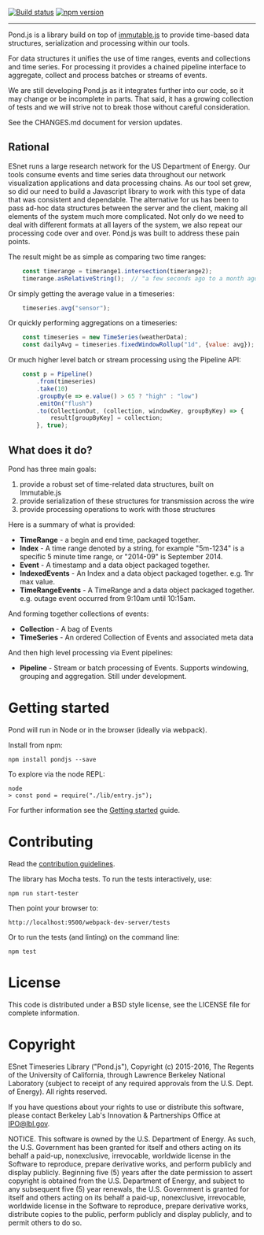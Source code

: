 [![Build status](https://api.travis-ci.org/esnet/pond.png)](https://travis-ci.org/esnet/pond) [![npm version](https://badge.fury.io/js/pondjs.svg)](https://badge.fury.io/js/pondjs)

----

Pond.js is a library build on top of [immutable.js](https://facebook.github.io/immutable-js/) to provide time-based data structures, serialization and processing within our tools.

For data structures it unifies the use of time ranges, events and collections and time series. For processing it provides a chained pipeline interface to aggregate, collect and process batches or streams of events.

We are still developing Pond.js as it integrates further into our code, so it may change or be incomplete in parts. That said, it has a growing collection of tests and we will strive not to break those without careful consideration.

See the CHANGES.md document for version updates.

## Rational

ESnet runs a large research network for the US Department of Energy. Our tools consume events and time series data throughout our network visualization applications and data processing chains. As our tool set grew, so did our need to build a Javascript library to work with this type of data that was consistent and dependable. The alternative for us has been to pass ad-hoc data structures between the server and the client, making all elements of the system much more complicated. Not only do we need to deal with different formats at all layers of the system, we also repeat our processing code over and over. Pond.js was built to address these pain points.

The result might be as simple as comparing two time ranges:

```js
    const timerange = timerange1.intersection(timerange2);
    timerange.asRelativeString();  // "a few seconds ago to a month ago"
```

Or simply getting the average value in a timeseries:

```js
    timeseries.avg("sensor");
```

Or quickly performing aggregations on a timeseries:

```js
    const timeseries = new TimeSeries(weatherData);
    const dailyAvg = timeseries.fixedWindowRollup("1d", {value: avg});
```

Or much higher level batch or stream processing using the Pipeline API:

```js
    const p = Pipeline()
        .from(timeseries)
        .take(10)
        .groupBy(e => e.value() > 65 ? "high" : "low")
        .emitOn("flush")
        .to(CollectionOut, (collection, windowKey, groupByKey) => {
            result[groupByKey] = collection;
        }, true);

```

## What does it do?

Pond has three main goals:

 1. provide a robust set of time-related data structures, built on Immutable.js
 2. provide serialization of these structures for transmission across the wire
 3. provide processing operations to work with those structures

Here is a summary of what is provided:

* **TimeRange** - a begin and end time, packaged together.
* **Index** - A time range denoted by a string, for example "5m-1234" is a specific 5 minute time range, or "2014-09" is September 2014.
* **Event** - A timestamp and a data object packaged together.
* **IndexedEvents** - An Index and a data object packaged together. e.g. 1hr max value.
* **TimeRangeEvents** - A TimeRange and a data object packaged together. e.g. outage event occurred from 9:10am until 10:15am.

And forming together collections of events:

* **Collection** - A bag of Events
* **TimeSeries** - An ordered Collection of Events and associated meta data

And then high level processing via Event pipelines:

* **Pipeline** - Stream or batch processing of Events. Supports windowing, grouping and aggregation. Still under development.

# Getting started

Pond will run in Node or in the browser (ideally via webpack).

Install from npm:

    npm install pondjs --save

To explore via the node REPL:

    node
    > const pond = require("./lib/entry.js");

For further information see the [Getting started](http://software.es.net/pond/#/start) guide.

# Contributing

Read the [contribution guidelines](./CONTRIBUTING.md).

The library has Mocha tests. To run the tests interactively, use:

    npm run start-tester

Then point your browser to:

    http://localhost:9500/webpack-dev-server/tests

Or to run the tests (and linting) on the command line:

    npm test

# License

This code is distributed under a BSD style license, see the LICENSE file for complete information.

# Copyright

ESnet Timeseries Library ("Pond.js"), Copyright (c) 2015-2016, The Regents of the University of California, through Lawrence Berkeley National Laboratory (subject to receipt of any required approvals from the U.S. Dept. of Energy).  All rights reserved.
 
If you have questions about your rights to use or distribute this software, please contact Berkeley Lab's Innovation & Partnerships Office at  IPO@lbl.gov.
 
NOTICE.  This software is owned by the U.S. Department of Energy.  As such, the U.S. Government has been granted for itself and others acting on its behalf a paid-up, nonexclusive, irrevocable, worldwide license in the Software to reproduce, prepare derivative works, and perform publicly and display publicly.  Beginning five (5) years after the date permission to assert copyright is obtained from the U.S. Department of Energy, and subject to any subsequent five (5) year renewals, the U.S. Government is granted for itself and others acting on its behalf a paid-up, nonexclusive, irrevocable, worldwide license in the Software to reproduce, prepare derivative works, distribute copies to the public, perform publicly and display publicly, and to permit others to do so.
